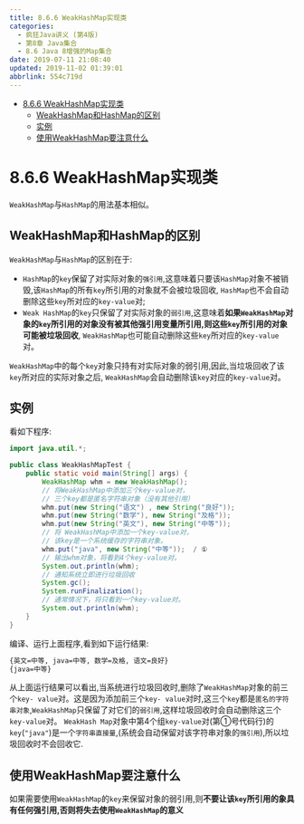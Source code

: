 ```yaml
---
title: 8.6.6 WeakHashMap实现类
categories: 
  - 疯狂Java讲义 (第4版)
  - 第8章 Java集合
  - 8.6 Java 8增强的Map集合
date: 2019-07-11 21:08:40
updated: 2019-11-02 01:39:01
abbrlink: 554c719d
---
```

- [8.6.6 WeakHashMap实现类](/ReadingNotes/554c719d/#8-6-6-WeakHashMap实现类)
    - [WeakHashMap和HashMap的区别](/ReadingNotes/554c719d/#WeakHashMap和HashMap的区别)
    - [实例](/ReadingNotes/554c719d/#实例)
    - [使用WeakHashMap要注意什么](/ReadingNotes/554c719d/#使用WeakHashMap要注意什么)

<!--more-->
<script src="https://cdn.bootcss.com/jquery/3.4.0/jquery.slim.min.js"></script>
<script>$(document).ready(function () {$(".post-body > ul:nth-child(1)").hide();});</script>

<!--end-->
# 8.6.6 WeakHashMap实现类 #
`WeakHashMap`与`HashMap`的用法基本相似。
## WeakHashMap和HashMap的区别 ##
`WeakHashMap`与`HashMap`的区别在于:
- `HashMap`的`key`保留了对实际对象的`强引用`,这意味着只要该`HashMap`对象不被销毁,该`HashMap`的所有`key`所引用的对象就不会被垃圾回收, `HashMap`也不会自动删除这些`key`所对应的`key-value`对;
- `Weak HashMap`的`key`只保留了对实际对象的`弱引用`,这意味着**如果`WeakHashMap`对象的`key`所引用的对象没有被其他强引用变量所引用,则这些`key`所引用的对象可能被垃圾回收**, `WeakHashMap`也可能自动删除这些`key`所对应的`key-value`对。

`WeakHashMap`中的每个`key`对象只持有对实际对象的弱引用,因此,当垃圾回收了该`key`所对应的实际对象之后, `WeakHashMap`会自动删除该`key`对应的`key-value`对。
## 实例 ##
看如下程序:
```java
import java.util.*;

public class WeakHashMapTest {
    public static void main(String[] args) {
        WeakHashMap whm = new WeakHashMap();
        // 将WeakHashMap中添加三个key-value对，
        // 三个key都是匿名字符串对象（没有其他引用）
        whm.put(new String("语文") , new String("良好"));
        whm.put(new String("数学"), new String("及格"));
        whm.put(new String("英文"), new String("中等"));
        // 将 WeakHashMap中添加一个key-value对，
        // 该key是一个系统缓存的字符串对象。
        whm.put("java", new String("中等"));  / ①
        // 输出whm对象，将看到4个key-value对。
        System.out.println(whm);
        // 通知系统立即进行垃圾回收
        System.gc();
        System.runFinalization();
        // 通常情况下，将只看到一个key-value对。
        System.out.println(whm);
    }
}
```
编译、运行上面程序,看到如下运行结果:
```cmd
{英文=中等, java=中等, 数学=及格, 语文=良好}
{java=中等}
```
从上面运行结果可以看出,当系统进行垃圾回收时,删除了`WeakHashMap`对象的前三个`key- value`对。这是因为添加前三个`key- value`对时,这三个`key`都是`匿名的字符串对象`,`WeakHashMap`只保留了对它们的`弱引用`,这样垃圾回收时会自动删除这三个`key-value`对。
`WeakHash Map`对象中第4个组`key-value`对(第①号代码行)的`key`(`"java"`)是一个`字符串直接量`,(系统会自动保留对该字符串对象的`强引用`),所以垃圾回收时不会回收它.
## 使用WeakHashMap要注意什么 ##
如果需要使用`WeakHashMap`的`key`来保留对象的弱引用,则**不要让该`key`所引用的象具有任何强引用,否则将失去使用`WeakHashMap`的意义**

